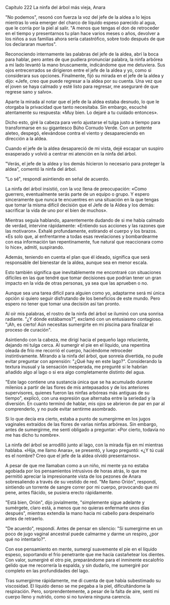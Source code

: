 
Capítulo 222 La ninfa del árbol más vieja, Anara

"No podemos", resonó con fuerza la voz del jefe de la aldea a lo lejos mientras lo veía emerger del charco de líquido espeso parecido al agua, que le corría por la piel al salir. "A menos que tengas el don de retroceder en el tiempo y presentarnos tu plan hace varios meses o años, devolver a los niños a sus familias ahora sería catastrófico, sobre todo después de que los declararan muertos".

Reconociendo internamente las palabras del jefe de la aldea, abrí la boca para hablar, pero antes de que pudiera pronunciar palabra, la ninfa arbórea a mi lado levantó la mano bruscamente, indicándome que me detuviera. Sus ojos entrecerrados se dirigieron entre el jefe de la aldea y yo, como si considerara sus opciones. Finalmente, fijó su mirada en el jefe de la aldea y dijo: «Jefe, creo que puede regresar a la aldea por su cuenta. Una vez que el joven se haya calmado y esté listo para regresar, me aseguraré de que regrese sano y salvo».

Aparte la mirada al notar que el jefe de la aldea estaba desnudo, lo que le otorgaba la privacidad que tanto necesitaba. Sin embargo, escuché atentamente su respuesta: «Muy bien. Lo dejaré a tu cuidado entonces».

Dicho esto, giré la cabeza para verlo ajustarse el tulga justo a tiempo para transformarse en su gigantesco Búho Cornudo Verde. Con un potente aleteo, despegó, elevándose contra el viento y desapareciendo en dirección a la aldea.

Cuando el jefe de la aldea desapareció de mi vista, dejé escapar un suspiro exasperado y volvió a centrar mi atención en la ninfa del árbol.

"Verás, el jefe de la aldea y los demás hicieron lo necesario para proteger la aldea", comentó la ninfa del árbol.

"Lo sé", respondí asintiendo en señal de acuerdo.

La ninfa del árbol insistió, con la voz llena de preocupación: «Como guerrero, eventualmente serás parte de un equipo o grupo. Y espero sinceramente que nunca te encuentres en una situación en la que tengas que tomar la misma difícil decisión que el Jefe de la Aldea y los demás: sacrificar la vida de uno por el bien de muchos».

Mientras seguía hablando, aparentemente dudando de si me había calmado de verdad, intervine rápidamente: «Entiendo sus acciones y las razones que las motivaron». Exhalé profundamente, estirando el cuerpo y los brazos. «Es solo que, al enfrentarme a todas esas revelaciones y bombardearme con esa información tan repentinamente, fue natural que reaccionara como lo hice», admití, suspirando.

Además, teniendo en cuenta el plan que él ideado, significa que será responsable del bienestar de la aldea, aunque sea en menor escala.

Esto también significa que inevitablemente me encontraré con situaciones difíciles en las que tendré que tomar decisiones que podrían tener un gran impacto en la vida de otras personas, ya sea que las aprueben o no.

Aunque sea una tarea difícil para alguien como yo, adaptarme será mi única opción si quiero seguir disfrutando de los beneficios de este mundo. Pero espero no tener que tomar una decisión así tan pronto.

Al oír mis palabras, el rostro de la ninfa del árbol se iluminó con una sonrisa radiante. "¿Y dónde estábamos?", exclamó con un entusiasmo contagioso. "¡Ah, es cierto! Aún necesitas sumergirte en mi piscina para finalizar el proceso de curación".

Asintiendo con la cabeza, me dirigí hacia el pequeño lago reluciente, dejando mi tulga cerca. Al sumergir el pie en el líquido, una repentina oleada de frío me recorrió el cuerpo, haciéndome retroceder instintivamente. Mirando a la ninfa del árbol, que sonreía divertida, no pude evitar preguntar con aprensión: "¿Qué hay en este lago?". Considerando la textura inusual y la sensación inesperada, me pregunté si le habrían añadido algo al lago o si era algo completamente distinto del agua.

"Este lago contiene una sustancia única que se ha acumulado durante milenios a partir de las flores de mis antepasados ​​y de los anteriores supervisores, quienes fueron las ninfas arbóreas más antiguas de su tiempo", explicó, con una expresión que alternaba entre la seriedad y la diversión. En cuanto terminó de hablar, mis ojos se abrieron de par en par al comprenderlo, y no pude evitar sentirme asombrado.

Si lo que decía era cierto, estaba a punto de sumergirme en los jugos vaginales extraídos de las flores de varias ninfas arbóreas. Sin embargo, antes de sumergirme, me sentí obligado a preguntar: «Por cierto, todavía no me has dicho tu nombre».

La ninfa del árbol se arrodilló junto al lago, con la mirada fija en mí mientras hablaba. «Hija, me llamo Anara», se presentó, y luego preguntó: «¿Y tú cuál es el nombre? Creo que el jefe de la aldea olvidó presentarnos».

A pesar de que me llamaban como a un niño, mi mente ya no estaba agobiada por los pensamientos intrusivos de horas atrás, lo que me permitió apreciar la impresionante vista de los pezones de Anara sobresaliendo a través de su vestido de red. "Me llamo Orión", respondí, sintiendo un torrente de sangre correr por mi cuerpo, provocando que mi pene, antes flácido, se pusiera erecto rápidamente.

"Está bien, Orión", dijo jovialmente, "simplemente sigue adelante y sumérgete, claro está, a menos que no quieras enfermarte unos días después", mientras extendía la mano hacia mi cabello para despeinarlo antes de retraerlo.

"De acuerdo", respondí. Antes de pensar en silencio: "Si sumergirme en un poco de jugo vaginal ancestral puede calmarme y darme un respiro, ¿por qué no intentarlo?".

Con ese pensamiento en mente, sumergí suavemente el pie en el líquido espeso, soportando el frío penetrante que me hacía castañetear los dientes. Con valor, sumergiré el otro pie, preparándome para el inminente escalofrío gelido que me recorrería la espalda, y sin dudarlo, me sumergiré por completo en las profundidades del lago.

Tras sumergirme rápidamente, me di cuenta de que había subestimado su viscosidad. El líquido denso se me pegaba a la piel, dificultándome la respiración. Pero, sorprendentemente, a pesar de la falta de aire, sentí mi cuerpo lleno y nutrido, como si no tuviera ninguna carencia.